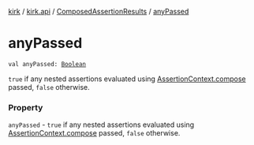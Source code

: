 [kirk](../../index.md) / [kirk.api](../index.md) / [ComposedAssertionResults](index.md) / [anyPassed](./any-passed.md)

# anyPassed

`val anyPassed: `[`Boolean`](https://kotlinlang.org/api/latest/jvm/stdlib/kotlin/-boolean/index.html)

`true` if any nested assertions evaluated using
[AssertionContext.compose](../-assertion-context/compose.md) passed, `false` otherwise.

### Property

`anyPassed` - `true` if any nested assertions evaluated using
[AssertionContext.compose](../-assertion-context/compose.md) passed, `false` otherwise.